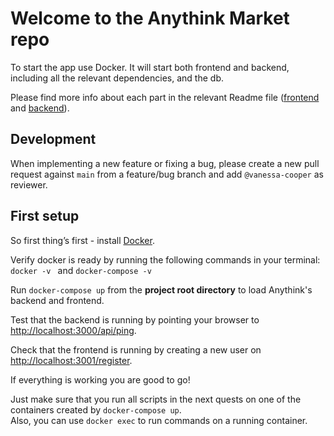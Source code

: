 # Welcome to the Anythink Market repo

To start the app use Docker. It will start both frontend and backend, including all the relevant dependencies, and the db.

Please find more info about each part in the relevant Readme file ([frontend](frontend/readme.md) and [backend](backend/README.md)).

## Development

When implementing a new feature or fixing a bug, please create a new pull request against `main` from a feature/bug branch and add `@vanessa-cooper` as reviewer.

## First setup

So first thing’s first - install [Docker](https://docs.docker.com/get-docker/).

Verify docker is ready by running the following commands in your terminal: ```docker -v ``` and ```docker-compose -v``` 

Run ```docker-compose up``` from the <b>project root directory</b> to load Anythink's backend and frontend.

Test that the backend is running by pointing your browser to [http://localhost:3000/api/ping](http://localhost:3000/api/ping).

Check that the frontend is running by creating a new user on [http://localhost:3001/register](http://localhost:3001/register).

If everything is working you are good to go!



Just make sure that you run all scripts in the next quests on one of the containers created by ```docker-compose up```.  
Also, you can use ```docker exec``` to run commands on a running container.
